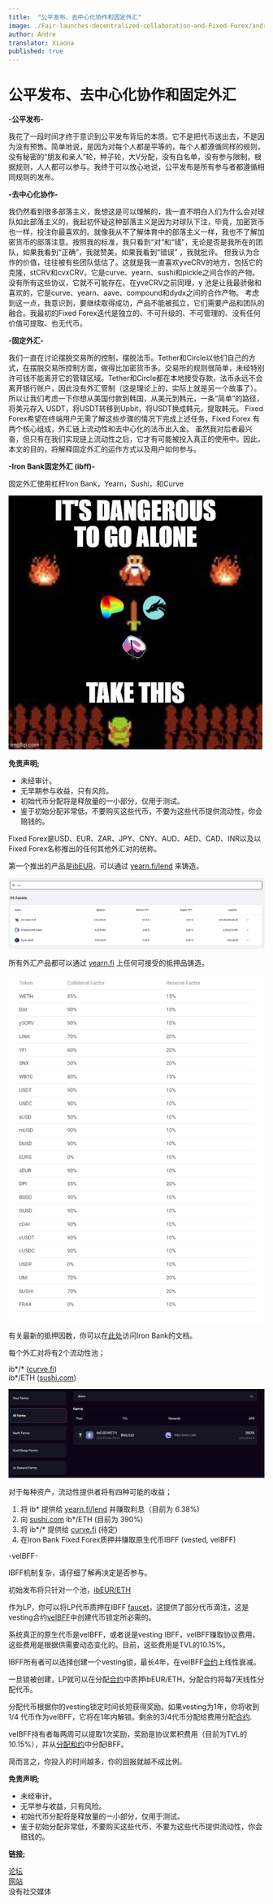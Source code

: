 ```yaml
---
title:  "公平发布、去中心化协作和固定外汇"
image: ./Fair-launches-decentralized-collaboration-and-Fixed-Forex/andre-hero.png
author: Andre
translator: Xiaona
published: true
---
```


# 公平发布、去中心化协作和固定外汇

**\-公平发布-**

我花了一段时间才终于意识到公平发布背后的本质。它不是把代币送出去，不是因为没有预售。简单地说，是因为对每个人都是平等的，每个人都遵循同样的规则，没有秘密的“朋友和亲人”轮，种子轮，大V分配，没有白名单，没有参与限制，根据规则，人人都可以参与。我终于可以放心地说，公平发布是所有参与者都遵循相同规则的发布。

**\-去中心化协作-**

我仍然看到很多部落主义，我想这是可以理解的，我一直不明白人们为什么会对球队如此部落主义的，我起初怀疑这种部落主义是因为对球队下注，毕竟，加密货币也一样，投注你最喜欢的。就像我从不了解体育中的部落主义一样，我也不了解加密货币的部落注意。按照我的标准，我只看到“对”和“错”，无论是否是我所在的团队，如果我看到“正确”，我就赞美，如果我看到“错误” ，我就批评。
但我认为合作的价值，往往被有些团队低估了。这就是我一直喜欢yveCRV的地方，包括它的克隆，stCRV和cvxCRV。它是curve、yearn、sushi和pickle之间合作的产物。没有所有这些协议，它就不可能存在。在yveCRV之前同理，y 池是让我最骄傲和喜欢的，它是curve、yearn、aave、compound和dydx之间的合作产物。
考虑到这一点，我意识到，要继续取得成功，产品不能被孤立，它们需要产品和团队的融合。我最初的Fixed Forex迭代是独立的、不可升级的、不可管理的、没有任何价值可提取、也无代币。

**\-固定外汇-**

我们一直在讨论摆脱交易所的控制，摆脱法币。Tether和Circle以他们自己的方式，在摆脱交易所控制方面，做得比加密货币多。交易所的规则很简单，未经特别许可钱不能离开它的管辖区域。Tether和Circle都在本地接受存款，法币永远不会离开银行账户，因此没有外汇管制（这是理论上的，实际上就是另一个故事了）。所以让我们考虑一下你想从美国付款到韩国，从美元到韩元，一条“简单”的路径，将美元存入 USDT，将USDT转移到Upbit，将USDT换成韩元，提取韩元。
Fixed Forex希望在终端用户无需了解这些步骤的情况下完成上述任务，Fixed Forex 有两个核心组成，外汇链上流动性和去中心化的法币出入金。
虽然我对后者最兴奋，但只有在我们实现链上流动性之后，它才有可能被投入真正的使用中。因此，本文的目的，将解释固定外汇的运作方式以及用户如何参与。

**\-Iron Bank固定外汇 (ibff)-**

固定外汇使用杠杆Iron Bank，Yearn，Sushi，和Curve

![](image1.jpg?w=500&h=500)

**免责声明;**

- 未经审计。
- 无早期参与收益，只有风险。
- 初始代币分配将是释放量的一小部分，仅用于测试。
- 鉴于初始分配非常低，不要购买这些代币，不要为这些代币提供流动性，你会赔钱的。

Fixed Forex是USD、EUR、ZAR、JPY、CNY、AUD、AED、CAD、INR以及以 Fixed Forex名称推出的任何其他外汇对的统称。

第一个推出的产品是[ibEUR](https://www.coingecko.com/en/coins/iron-bank-euro)，可以通过 [yearn.fi/lend](https://yearn.fi/lend) 来铸造。

![](image2.png?w=700&h=194)

所有外汇产品都可以通过 [yearn.fi](https://yearn.fi/lend) 上任何可接受的抵押品铸造。

![](image3.png?w=645&h=874)

有关最新的抵押因数，你可以在[此处](https://docs.cream.finance/iron-bank/collateral-and-reserve-factor)访问Iron Bank的文档。

每个外汇对将有2个流动性池；

ib\*/\* ([curve.fi](https://curve.fi/))  
ib\*/ETH ([sushi.com](https://sushi.com/))

![](image4.png?w=700&h=243)

对于每种资产，流动性提供者将有四种可能的收益；

1.  将 ib\* 提供给 [yearn.fi/lend](https://yearn.fi/lend) 并赚取利息（目前为 6.38%)
2.  向 [sushi.com](https://sushi.com/) ib\*/ETH  (目前为 390%)
3.  将 ib\*/\* 提供给 [curve.fi](https://curve.fi/) (待定)
4.  在Iron Bank Fixed Forex质押并赚取原生代币IBFF (vested, veIBFF)

\-veIBFF-

IBFF机制复杂，请仔细了解再决定是否参与。

初始发布将只针对一个池，[ibEUR/ETH](https://analytics.sushi.com/tokens/0x96e61422b6a9ba0e068b6c5add4ffabc6a4aae27)

作为LP，你可以将LP代币质押在IBFF [faucet](https://etherscan.io/address/0x7d254d9adc588126edaee52a1029278180a802e8)，这提供了部分代币滴注，这是vesting合约[veIBFF](https://etherscan.io/address/0x4d0518c9136025903751209ddddf6c67067357b1)中创建代币锁定所必需的。

系统真正的原生代币是veIBFF，或者说是vesting IBFF，veIBFF赚取协议费用，这些费用是根据供需要动态变化的。目前，这些费用是TVL的10.15%。

IBFF所有者可以选择创建一个vesting锁，最长4年，在veIBFF[合约](https://etherscan.io/address/0x4d0518c9136025903751209ddddf6c67067357b1)上线性衰减。

一旦锁被创建，LP就可以在分配[合约](https://etherscan.io/address/0x1da8a6fe33bd35b99505d67843eec9fa124f2d4b)中质押ibEUR/ETH，分配合约将每7天线性分配代币。

分配代币根据你的vesting锁定时间长短获得奖励。如果vesting为1年，你将收到 1/4 代币作为veIBFF，它将在1年内解锁。剩余的3/4代币分配给费用分配[合约](https://etherscan.io/address/0x83893c4a42f8654c2dd4ff7b4a7cd0e33ae8c859).

veIBFF持有者每两周可以提取1次奖励，奖励是协议累积费用（目前为TVL的10.15%），并从[分配和约](https://etherscan.io/address/0x83893c4a42f8654c2dd4ff7b4a7cd0e33ae8c859)中分配IBFF。

简而言之，你投入的时间越多，你的回报就越不成比例。

**免责声明;**

- 未经审计。
- 无早参与收益，只有风险。
- 初始代币分配将是释放量的一小部分，仅用于测试。
- 鉴于初始分配非常低，不要购买这些代币，不要为这些代币提供流动性，你会赔钱的。

**链接;**

[论坛](https://gov.yearn.finance/c/projects/fixed-forex/26)  
[网站](https://yearn.fi/lend)  
没有社交媒体
